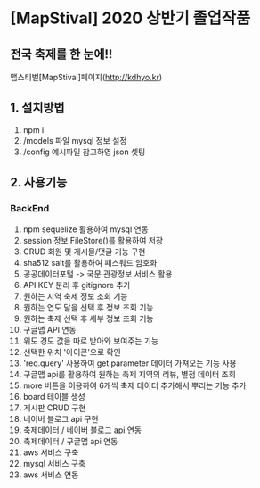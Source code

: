 # [MapStival] 2020 상반기 졸업작품

## 전국 축제를 한 눈에!!

맵스티벌[MapStival]페이지(http://kdhyo.kr)

## 1. 설치방법

1. npm i
2. /models 파일 mysql 정보 설정
3. /config 예시파일 참고하영 json 셋팅

## 2. 사용기능

### BackEnd

1. npm sequelize 활용하여 mysql 연동
2. session 정보 FileStore()를 활용하여 저장
3. CRUD 회원 및 게시물/댓글 기능 구현
4. sha512 salt를 활용하여 패스워드 암호화
5. 공공데이터포털 -> 국문 관광정보 서비스 활용
6. API KEY 분리 후 gitignore 추가
7. 원하는 지역 축제 정보 조회 기능
8. 원하는 연도 달을 선택 후 정보 조회 기능
9. 원하는 축제 선택 후 세부 정보 조회 기능
10. 구글맵 API 연동
11. 위도 경도 값을 따로 받아와 보여주는 기능
12. 선택한 위치 '아이콘'으로 확인
13. 'req.query' 사용하여 get parameter 데이터 가져오는 기능 사용
14. 구글맵 api를 활용하여 원하는 축제 지역의 리뷰, 별점 데이터 조회
15. more 버튼을 이용하여 6개씩 축제 데이터 추가해서 뿌리는 기능 추가
16. board 테이블 생성
17. 게시판 CRUD 구현
18. 네이버 블로그 api 구현
19. 축제데이터 / 네이버 블로그 api 연동
20. 축제데이터 / 구글맵 api 연동
21. aws 서비스 구축
22. mysql 서비스 구축
23. aws 서비스 연동
